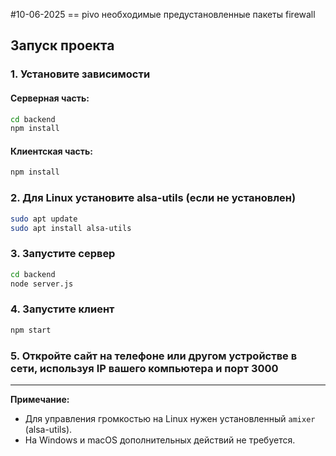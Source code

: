 ﻿
#10-06-2025 == pivo
необходимые предустановленные пакеты
firewall
## Запуск проекта

### 1. Установите зависимости

#### Серверная часть:
```bash
cd backend
npm install
```

#### Клиентская часть:
```bash
npm install
```

### 2. Для Linux установите alsa-utils (если не установлен)
```bash
sudo apt update
sudo apt install alsa-utils
```

### 3. Запустите сервер
```bash
cd backend
node server.js
```

### 4. Запустите клиент
```bash
npm start
```

### 5. Откройте сайт на телефоне или другом устройстве в сети, используя IP вашего компьютера и порт 3000

---

**Примечание:**  
- Для управления громкостью на Linux нужен установленный `amixer` (alsa-utils).
- На Windows и macOS дополнительных действий не требуется.
